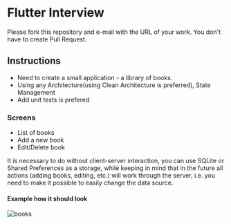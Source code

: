 # Flutter Interview
Please fork this repository and e-mail with the URL of your work. You don't have to create Pull Request.

## Instructions
- Need to create a small application - a library of books.
- Using any Architecture(using Clean Architecture is preferred), State Management
- Add unit tests is prefered

### Screens
 - List of books
 - Add a new book
 - Edit/Delete book

It is necessary to do without client-server interaction, you can use SQLite or Shared Preferences as a storage, while keeping in mind that in the future all actions (adding books, editing, etc.) will work through the server, i.e. you need to make it possible to easily change the data source.

#### Example how it should look
![books](https://user-images.githubusercontent.com/69201554/93488470-12980600-f90f-11ea-92a3-2c17e6b1658a.gif)
